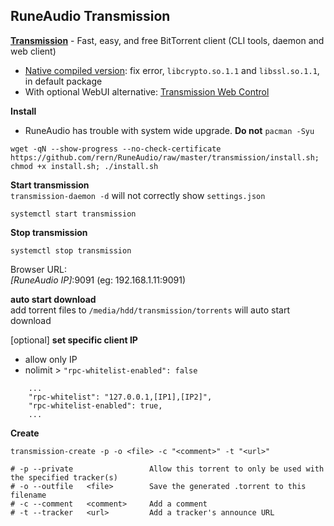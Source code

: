 RuneAudio Transmission
---

[**Transmission**](https://transmissionbt.com/) - Fast, easy, and free BitTorrent client (CLI tools, daemon and web client)  
- [Native compiled version](https://github.com/rern/RuneAudio/blob/master/transmission/native_compile.md): fix error, `libcrypto.so.1.1` and `libssl.so.1.1`, in default package  
- With optional WebUI alternative: [Transmission Web Control](https://github.com/ronggang/transmission-web-control#introduction)  

**Install**  
- RuneAudio has trouble with system wide upgrade. **Do not** `pacman -Syu` 
```
wget -qN --show-progress --no-check-certificate https://github.com/rern/RuneAudio/raw/master/transmission/install.sh; chmod +x install.sh; ./install.sh
```

**Start transmission**  
`transmission-daemon -d` will not correctly show `settings.json`  
```
systemctl start transmission
```

**Stop transmission**  
```
systemctl stop transmission
```

Browser URL:  
_[RuneAudio IP]_:9091 (eg: 192.168.1.11:9091)  

**auto start download**  
add torrent files to `/media/hdd/transmission/torrents` will auto start download  

[optional] **set specific client IP**  
- allow only IP
- nolimit > `"rpc-whitelist-enabled": false`
```
    ...
    "rpc-whitelist": "127.0.0.1,[IP1],[IP2]",
    "rpc-whitelist-enabled": true,
    ...
```

**Create**  
```
transmission-create -p -o <file> -c "<comment>" -t "<url>"

# -p --private                 Allow this torrent to only be used with the specified tracker(s)
# -o --outfile   <file>        Save the generated .torrent to this filename
# -c --comment   <comment>     Add a comment
# -t --tracker   <url>         Add a tracker's announce URL
```
